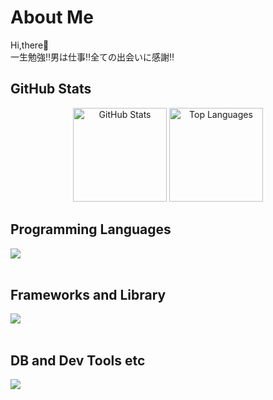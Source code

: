 # About Me
Hi,there🦙<br>
一生勉強‼️男は仕事‼️全ての出会いに感謝‼️<br>

## GitHub Stats
<div align="center">
  <img src="https://github-readme-stats.vercel.app/api?username=WhiteRiceMGMG&show_icons=true&theme=tokyonight"height="150"  alt="GitHub Stats"&cache_seconds=1 />
  <img src="https://github-readme-stats.vercel.app/api/top-langs/?username=WhiteRiceMGMG&layout=compact&theme=tokyonight"height="150" alt="Top Languages"&cache_seconds=1 />
</div>

## Programming Languages
<img src="https://skillicons.dev/icons?i=c,cpp,python,bash,shell" /> <br /><br />

## Frameworks and Library
<img src="https://skillicons.dev/icons?i=ros,qt,cmake,langchain" /> <br /><br />

## DB and Dev Tools etc

<img src="https://skillicons.dev/icons?i=linux,vim,eclipse,arduino,raspberrypi,docker,git,github,vscode" /> <br /><br />





